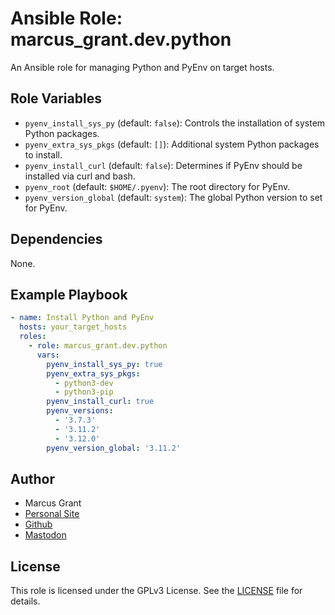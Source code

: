 # Ansible Role: marcus_grant.dev.python

An Ansible role for managing Python and PyEnv on target hosts.

## Role Variables

- `pyenv_install_sys_py` (default: `false`): Controls the installation of system Python packages.
- `pyenv_extra_sys_pkgs` (default: `[]`): Additional system Python packages to install.
- `pyenv_install_curl` (default: `false`): Determines if PyEnv should be installed via curl and bash.
- `pyenv_root` (default: `$HOME/.pyenv`): The root directory for PyEnv.
- `pyenv_version_global` (default: `system`): The global Python version to set for PyEnv.

## Dependencies

None.

## Example Playbook

```yaml
- name: Install Python and PyEnv
  hosts: your_target_hosts
  roles:
    - role: marcus_grant.dev.python
      vars:
        pyenv_install_sys_py: true
        pyenv_extra_sys_pkgs:
          - python3-dev
          - python3-pip
        pyenv_install_curl: true
        pyenv_versions:
          - '3.7.3'
          - '3.11.2'
          - '3.12.0'
        pyenv_version_global: '3.11.2'
```

## Author

- Marcus Grant
- [Personal Site](https://marcusgrant.me)
- [Github](https://github.com/marcus-grant)
- [Mastodon](https://fosstodon.org/@marcusgrant)

## License

This role is licensed under the GPLv3 License.
See the [LICENSE](./LICENSE) file for details.
